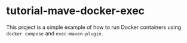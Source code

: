 # tutorial-mave-docker-exec
This project is a simple example of how to run Docker containers using `docker compose` and `exec-maven-plugin`.
